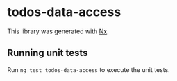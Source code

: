 # todos-data-access

This library was generated with [Nx](https://nx.dev).

## Running unit tests

Run `ng test todos-data-access` to execute the unit tests.
